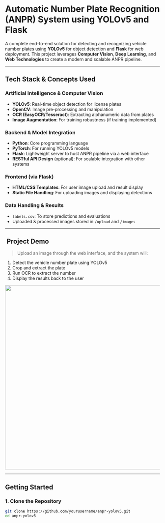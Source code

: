 #  Automatic Number Plate Recognition (ANPR) System using YOLOv5 and Flask

A complete end-to-end solution for detecting and recognizing vehicle number plates using **YOLOv5** for object detection and **Flask** for web deployment. This project leverages **Computer Vision**, **Deep Learning**, and **Web Technologies** to create a modern and scalable ANPR pipeline.

---

##  Tech Stack & Concepts Used

### Artificial Intelligence & Computer Vision
- **YOLOv5**: Real-time object detection for license plates
- **OpenCV**: Image pre-processing and manipulation
- **OCR (EasyOCR/Tesseract)**: Extracting alphanumeric data from plates
- **Image Augmentation**: For training robustness (if training implemented)

###  Backend & Model Integration
- **Python**: Core programming language
- **PyTorch**: For running YOLOv5 models
- **Flask**: Lightweight server to host ANPR pipeline via a web interface
- **RESTful API Design** (optional): For scalable integration with other systems

###  Frontend (via Flask)
- **HTML/CSS Templates**: For user image upload and result display
- **Static File Handling**: For uploading images and displaying detections

###  Data Handling & Results
- `labels.csv`: To store predictions and evaluations
- Uploaded & processed images stored in `/upload` and `/images`

---

## ️ Project Demo

> Upload an image through the web interface, and the system will:
1. Detect the vehicle number plate using YOLOv5
2. Crop and extract the plate
3. Run OCR to extract the number
4. Display the results back to the user

<img src="static/demo.gif" width="600"/>

---

## Getting Started

### 1. Clone the Repository
```bash
git clone https://github.com/yourusername/anpr-yolov5.git
cd anpr-yolov5
